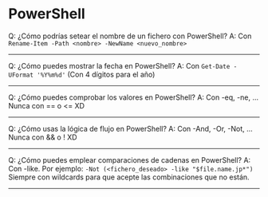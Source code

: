 # PowerShell

Q: ¿Cómo podrías setear el nombre de un fichero con PowerShell?
A: Con `Rename-Item -Path <nombre> -NewName <nuevo_nombre>`

---

Q: ¿Cómo puedes mostrar la fecha en PowerShell?
A: Con `Get-Date -UFormat '%Y%m%d'` (Con 4 dígitos para el año)

---

Q: ¿Cómo puedes comprobar los valores en PowerShell?
A: Con -eq, -ne, ...
Nunca con == o <=
XD

---

Q: ¿Cómo usas la lógica de flujo en PowerShell?
A: Con -And, -Or, -Not, ... 
Nunca con && o !
XD

---

Q: ¿Cómo puedes emplear comparaciones de cadenas en PowerShell?
A: Con -like. Por ejemplo:
`-Not (<fichero_deseado> -like "$file.name.jp*")`
Siempre con wildcards para que acepte las combinaciones que no están.

---


